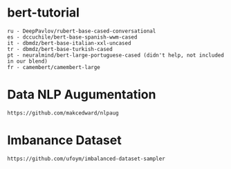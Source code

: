 # bert-tutorial
```
ru - DeepPavlov/rubert-base-cased-conversational
es - dccuchile/bert-base-spanish-wwm-cased
it - dbmdz/bert-base-italian-xxl-uncased
tr - dbmdz/bert-base-turkish-cased
pt - neuralmind/bert-large-portuguese-cased (didn't help, not included in our blend)
fr - camembert/camembert-large
```

# Data NLP Augumentation 

```
https://github.com/makcedward/nlpaug
```

# Imbanance Dataset

```
https://github.com/ufoym/imbalanced-dataset-sampler
```
